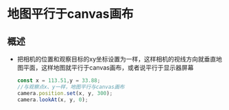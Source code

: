 # 地图平行于canvas画布

## 概述

+ 把相机的位置和观察目标的xy坐标设置为一样，这样相机的视线方向就垂直地图平面，这样地图就平行于canvas画布，或者说平行于显示器屏幕

  ```js
  const x = 113.51,y = 33.88;
  //与观察点x、y一样，地图平行与canvas画布
  camera.position.set(x, y, 300);
  camera.lookAt(x, y, 0);
  ```
